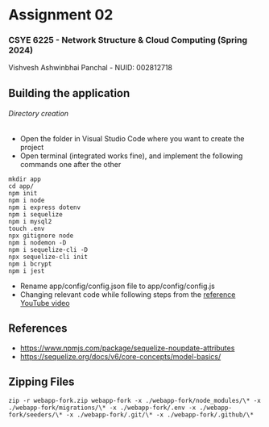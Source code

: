 # Assignment 02

### CSYE 6225 - Network Structure & Cloud Computing (Spring 2024)
Vishvesh Ashwinbhai Panchal - NUID: 002812718

## Building the application
###### Directory creation
* Open the folder in Visual Studio Code where you want to create the project
* Open terminal (integrated works fine), and implement the following commands one after the other
```
mkdir app
cd app/
npm init
npm i node
npm i express dotenv
npm i sequelize
npm i mysql2
touch .env
npx gitignore node
npm i nodemon -D
npm i sequelize-cli -D
npx sequelize-cli init
npm i bcrypt
npm i jest
```
* Rename app/config/config.json file to app/config/config.js
* Changing relevant code while following steps from the [reference YouTube video](https://www.youtube.com/watch?v=VyEKwp6Q4fY)

## References
* https://www.npmjs.com/package/sequelize-noupdate-attributes
* https://sequelize.org/docs/v6/core-concepts/model-basics/

## Zipping Files
```
zip -r webapp-fork.zip webapp-fork -x ./webapp-fork/node_modules/\* -x ./webapp-fork/migrations/\* -x ./webapp-fork/.env -x ./webapp-fork/seeders/\* -x ./webapp-fork/.git/\* -x ./webapp-fork/.github/\*
```